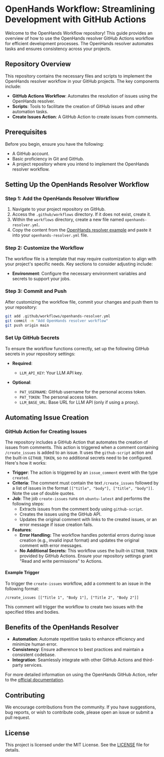 # OpenHands Workflow: Streamlining Development with GitHub Actions

Welcome to the OpenHands Workflow repository! This guide provides an overview of how to use the OpenHands resolver GitHub Actions workflow for efficient development processes. The OpenHands resolver automates tasks and ensures consistency across your projects.

## Repository Overview

This repository contains the necessary files and scripts to implement the OpenHands resolver workflow in your GitHub projects. The key components include:

- **GitHub Actions Workflow**: Automates the resolution of issues using the OpenHands resolver.
- **Scripts**: Tools to facilitate the creation of GitHub issues and other automation tasks.
- **Create Issues Action**: A GitHub Action to create issues from comments.

## Prerequisites

Before you begin, ensure you have the following:

- A GitHub account.
- Basic proficiency in Git and GitHub.
- A project repository where you intend to implement the OpenHands resolver workflow.

## Setting Up the OpenHands Resolver Workflow

### Step 1: Add the OpenHands Resolver Workflow

1. Navigate to your project repository on GitHub.
2. Access the `.github/workflows` directory. If it does not exist, create it.
3. Within the `workflows` directory, create a new file named `openhands-resolver.yml`.
4. Copy the content from the [OpenHands resolver example](https://github.com/All-Hands-AI/OpenHands/blob/main/openhands/resolver/examples/openhands-resolver.yml) and paste it into your `openhands-resolver.yml` file.

### Step 2: Customize the Workflow

The workflow file is a template that may require customization to align with your project's specific needs. Key sections to consider adjusting include:

- **Environment**: Configure the necessary environment variables and secrets to support your jobs.

### Step 3: Commit and Push

After customizing the workflow file, commit your changes and push them to your repository:

```bash
git add .github/workflows/openhands-resolver.yml
git commit -m "Add OpenHands resolver workflow"
git push origin main
```

### Set Up GitHub Secrets

To ensure the workflow functions correctly, set up the following GitHub secrets in your repository settings:

- **Required**:
  - `LLM_API_KEY`: Your LLM API key.

- **Optional**:
  - `PAT_USERNAME`: GitHub username for the personal access token.
  - `PAT_TOKEN`: The personal access token.
  - `LLM_BASE_URL`: Base URL for LLM API (only if using a proxy).

## Automating Issue Creation

### GitHub Action for Creating Issues

The repository includes a GitHub Action that automates the creation of issues from comments. This action is triggered when a comment containing `/create_issues` is added to an issue.  It uses the `github-script` action and the built-in `GITHUB_TOKEN`, so no additional secrets need to be configured. Here's how it works:

- **Trigger**: The action is triggered by an `issue_comment` event with the type `created`.
- **Criteria**: The comment must contain the text `/create_issues` followed by a list of issues in the format `[["title", "body"], ["title", "body"]]`.  Note the use of double quotes.
- **Job**: The job `create-issues` runs on `ubuntu-latest` and performs the following steps:
   - Extracts issues from the comment body using `github-script`.
   - Creates the issues using the GitHub API.
   - Updates the original comment with links to the created issues, or an error message if issue creation fails.
- **Features**:
    - **Error Handling:** The workflow handles potential errors during issue creation (e.g., invalid input format) and updates the original comment with error messages.
    - **No Additional Secrets:**  This workflow uses the built-in `GITHUB_TOKEN` provided by GitHub Actions.  Ensure your repository settings grant "Read and write permissions" to Actions.

#### Example Trigger

To trigger the `create-issues` workflow, add a comment to an issue in the following format:

```
/create_issues [["Title 1", "Body 1"], ["Title 2", "Body 2"]]
```

This comment will trigger the workflow to create two issues with the specified titles and bodies.

## Benefits of the OpenHands Resolver

- **Automation**: Automate repetitive tasks to enhance efficiency and minimize human error.
- **Consistency**: Ensure adherence to best practices and maintain a consistent codebase.
- **Integration**: Seamlessly integrate with other GitHub Actions and third-party services.

For more detailed information on using the OpenHands GitHub Action, refer to the [official documentation](https://docs.all-hands.dev/modules/usage/how-to/github-action).

## Contributing

We encourage contributions from the community. If you have suggestions, bug reports, or wish to contribute code, please open an issue or submit a pull request.

## License

This project is licensed under the MIT License. See the [LICENSE](LICENSE) file for details.
